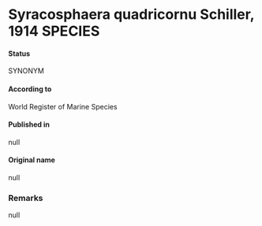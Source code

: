 Syracosphaera quadricornu Schiller, 1914 SPECIES
=======

#### Status
SYNONYM

#### According to
World Register of Marine Species

#### Published in
null

#### Original name
null

### Remarks
null